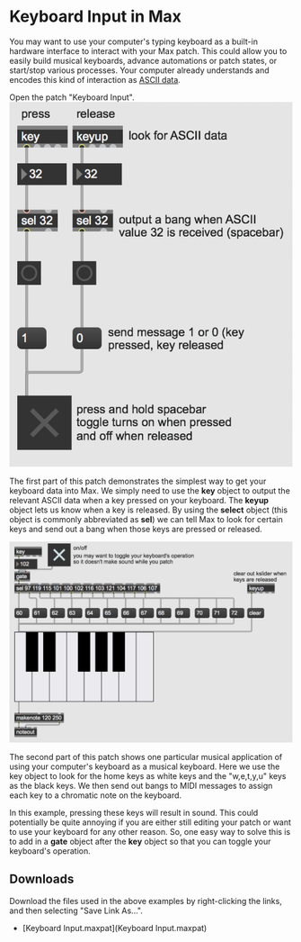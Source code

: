 # Keyboard Input in Max

You may want to use your computer's typing keyboard as a built-in hardware interface to interact with your Max patch. This could allow you to easily build musical keyboards, advance automations or patch states, or start/stop various processes. Your computer already understands and encodes this kind of interaction as [ASCII data](https://en.wikipedia.org/wiki/ASCII).

Open the patch "Keyboard Input".
<img src="keyboardinput.png">

The first part of this patch demonstrates the simplest way to get your keyboard data into Max. We simply need to use the **key** object to output the relevant ASCII data when a key pressed on your keyboard. The **keyup** object lets us know when a key is released. By using the **select** object (this object is commonly abbreviated as **sel**) we can tell Max to look for certain keys and send out a bang when those keys are pressed or released.

<img src="keyboardinput2.png">

The second part of this patch shows one particular musical application of using your computer's keyboard as a musical keyboard. Here we use the key object to look for the home keys as white keys and the "w,e,t,y,u" keys as the black keys. We then send out bangs to MIDI messages to assign each key to a chromatic note on the keyboard.

In this example, pressing these keys will result in sound. This could potentially be quite annoying if you are either still editing your patch or want to use your keyboard for any other reason. So, one easy way to solve this is to add in a **gate** object after the **key** object so that you can toggle your keyboard's operation.

## Downloads

Download the files used in the above examples by right-clicking the links, and
then selecting "Save Link As...".

* [Keyboard Input.maxpat](Keyboard Input.maxpat)

